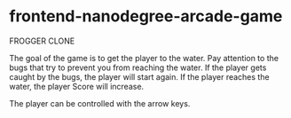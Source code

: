frontend-nanodegree-arcade-game
===============================

FROGGER CLONE

The goal of the game is to get the player to the water.
Pay attention to the bugs that try to prevent you from reaching the water.
If the player gets caught by the bugs, the player will start again.
If the player reaches the water, the player Score will increase.

The player can be controlled with the arrow keys.
